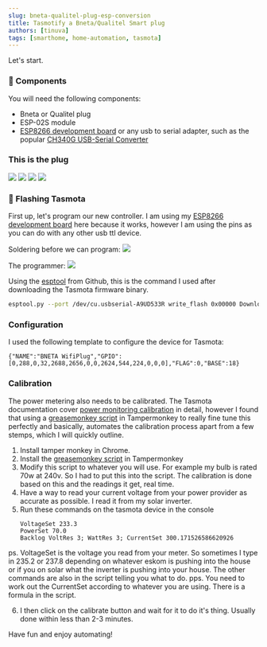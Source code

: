 ```yaml
---
slug: bneta-qualitel-plug-esp-conversion
title: Tasmotify a Bneta/Qualitel Smart plug
authors: [tinuva]
tags: [smarthome, home-automation, tasmota]
---
```


Let's start.

### 🔩 Components

You will need the following components:

* Bneta or Qualitel plug
* ESP-02S module
* [ESP8266 development board][5] or any usb to serial adapter, such as the popular [CH340G USB-Serial Converter][6]

### This is the plug
![](./plug-front.jpg)
![](./plug-rear.jpg)
![](./inside-micro-controller.jpg)
![](./inside-pcb-bottom.jpg)

### 🔩 Flashing Tasmota

First up, let's program our new controller. I am using my [ESP8266 development board][5] here because it works, however I am using the pins as you can do with any other usb ttl device.

Soldering before we can program:
![](./pre-programming-soldering.jpg)

The programmer:
![](./programmer.jpg)

Using the [esptool][6] from Github, this is the command I used after downloading the Tasmota firmware binary.

```bash
esptool.py --port /dev/cu.usbserial-A9UD533R write_flash 0x00000 Downloads/tasmota.bin
```



### Configuration

I used the following template to configure the device for Tasmota:

```
{"NAME":"BNETA WifiPlug","GPIO":[0,288,0,32,2688,2656,0,0,2624,544,224,0,0,0],"FLAG":0,"BASE":18}
```

### Calibration

The power metering also needs to be calibrated. The Tasmota documentation cover [power monitoring calibration][8] in detail, however I found that using a [greasemonkey script][9] in Tampermonkey to really fine tune this perfectly and basically, automates the calibration process apart from a few stemps, which I will quickly outline.

1. Install tamper monkey in Chrome.
2. Install the [greasemonkey script][9] in Tampermonkey
3. Modify this script to whatever you will use. For example my bulb is rated 70w at 240v. So I had to put this into the script. The calibration is done based on this and the readings it get, real time. 
4. Have a way to read your current voltage from your power provider as accurate as possible. I read it from my solar inverter.
5. Run these commands on the tasmota device in the console 
   ```
   VoltageSet 233.3
   PowerSet 70.0
   Backlog VoltRes 3; WattRes 3; CurrentSet 300.171526586620926
   ```
ps. VoltageSet is the voltage you read from your meter. So sometimes I
type in 235.2 or 237.8 depending on whatever eskom is pushing into the
house or if you on solar what the inverter is pushing into your house.
The other commands are also in the script telling you what to do.
pps. You need to work out the CurrentSet according to whatever you are
using. There is a formula in the script.

6. I then click on the calibrate button and wait for it to do it's thing. Usually done within less than 2-3 minutes.

Have fun and enjoy automating!

[0]: Linkslist

[5]: https://www.banggood.com/ESP8266-Test-Board-Burner-Development-Board-WIFI-Module-For-ESP-01-ESP-01S-ESP-12E-ESP-12F-ESP-12S-ESP-18T-p-1684992.htmlp=DX050122090268201806&custlinkid=2697172
[6]: https://www.robotics.org.za/index.php?route=product/product&product_id=2499
[7]: https://github.com/espressif/esptool
[8]: https://tasmota.github.io/docs/Power-Monitoring-Calibration/
[9]: https://github.com/arendst/Tasmota/issues/5484

[xxx]: https://www.aliexpress.com/w/wholesale-esp%2525252d02s.html?catId=0&initiative_id=SB_20230124220456&origin=y&SearchText=esp-02s&spm=a2g0o.detail.1000002.0&dida=y

[x1]: https://mybroadband.co.za/forum/threads/sa-smart-plugs-that-can-be-flashed-with-tasmota.1075323/page-27#post-29951884
[x2]: https://mybroadband.co.za/forum/threads/sa-smart-plugs-that-can-be-flashed-with-tasmota.1075323/page-28#post-30039425
